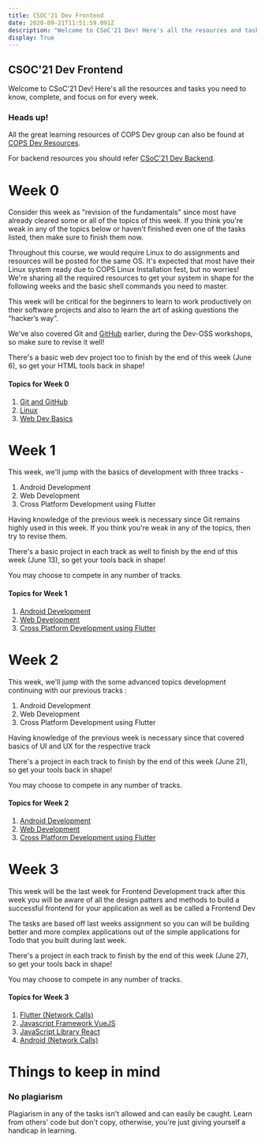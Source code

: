 ```yaml
---
title: CSOC'21 Dev Frontend
date: 2020-09-21T11:51:59.091Z
description: "Welcome to CSoC'21 Dev! Here's all the resources and tasks you need to know, complete, and focus on for every week."
display: True
---
```

## CSOC'21 Dev Frontend

Welcome to CSoC'21 Dev! Here's all the resources and tasks you need to know, complete, and focus on for every week.

### Heads up!

All the great learning resources of COPS Dev group can also be found at [COPS Dev Resources](https://copsiitbhu.co.in/resources/dev/).

For backend resources you should refer [CSoC'21 Dev Backend](csoc21-backend).

# Week 0

Consider this week as "revision of the fundamentals" since most have already cleared some or all of the topics of this week. If you think you're weak in any of the topics below or haven't finished even one of the tasks listed, then make sure to finish them now. 

Throughout this course, we would require Linux to do assignments and resources will be posted for the same OS. It's expected that most have their Linux system ready due to COPS Linux Installation fest, but no worries! We're sharing all the required resources to get your system in shape for the following weeks and the basic shell commands you need to master. 

This week will be critical for the beginners to learn to work productively on their software projects and also to learn the art of asking questions the “hacker’s way”. 

We've also covered Git and [GitHub](https://github.com/) earlier, during the Dev-OSS workshops, so make sure to revise it well!

There's a basic web dev project too to finish by the end of this week (June 6), so get your HTML tools back in shape! 

#### Topics for Week 0

1. [Git and GitHub](csoc21-frontend-week0-GitGitHub)
2. [Linux](csoc21-frontend-week0-Linux)
3. [Web Dev Basics](csoc21-frontend-week0-Web-Dev-Basics)

# Week 1

This week, we'll jump with the basics of development with three tracks -

1. Android Development
2. Web Development
3. Cross Platform Development using Flutter

Having knowledge of the previous week is necessary since Git remains highly used in this week. If you think you're weak in any of the topics, then try to revise them.

There's a basic project in each track as well to finish by the end of this week (June 13), so get your tools back in shape! 

You may choose to compete in any number of tracks.

#### Topics for Week 1

1. [Android Development](csoc21-frontend-week1-Native-Android)
2. [Web Development](csoc21-frontend-week1-Web-Development)
3. [Cross Platform Development using Flutter](csoc21-frontend-week1-Flutter)

# Week 2

This week, we'll jump with the some advanced topics development continuing with our previous tracks :

1. Android Development
2. Web Development
3. Cross Platform Development using Flutter

Having knowledge of the previous week is necessary since that covered basics of UI and UX for the respective track

There's a project in each track to finish by the end of this week (June 21), so get your tools back in shape!

You may choose to compete in any number of tracks.

#### Topics for Week 2

1. [Android Development](csoc21-frontend-week2-Native-Android)
2. [Web Development](csoc21-frontend-week2-Web-Development)
3. [Cross Platform Development using Flutter](csoc21-frontend-week2-Flutter)

# Week 3

This week will be the last week for Frontend Development track after this week you will be aware of all the design patters and methods to build a successful frontend for your application as well as be called a Frontend Dev

The tasks are based off last weeks assignment so you can will be building better and more complex applications out of the simple applications for Todo that you built during last week.

There's a project in each track to finish by the end of this week (June 27), so get your tools back in shape!

You may choose to compete in any number of tracks.

#### Topics for Week 3

1. [Flutter (Network Calls)](csoc21-frontend-week3-Flutter)
2. [Javascript Framework VueJS](csoc21-frontend-week3-VueJS)
3. [JavaScript Library React](csoc21-frontend-week3-React)
4. [Android (Network Calls)](csoc21-frontend-week3-Native-Android)

# Things to keep in mind

### No plagiarism

Plagiarism in any of the tasks isn't allowed and can easily be caught. Learn from others' code but don't copy, otherwise, you're just giving yourself a handicap in learning.
